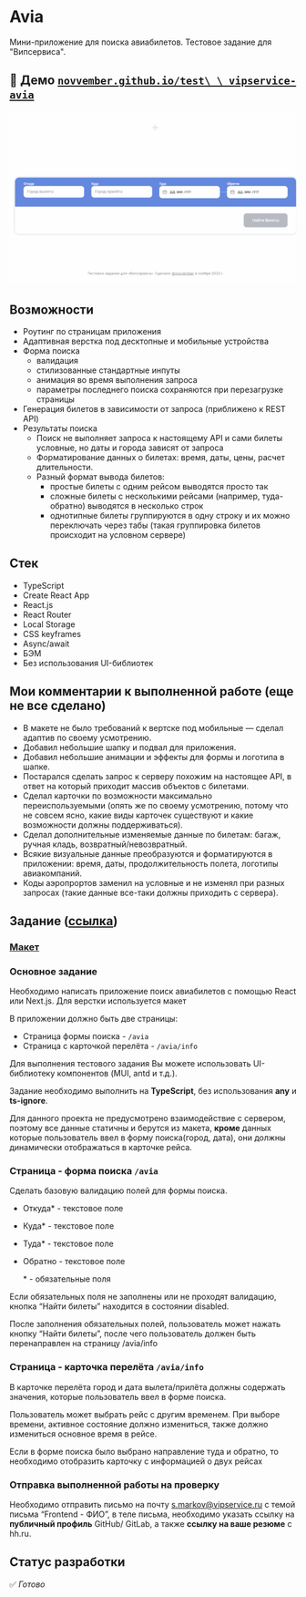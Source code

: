 # Avia

Мини-приложение для поиска авиабилетов. Тестовое задание для "Випсервиса".

## 👀 Демо [`novvember.github.io/test\_\_vipservice-avia`](http://novvember.github.io/test__vipservice-avia)

![Пример работы](./example.gif)

## Возможности

- Роутинг по страницам приложения
- Адаптивная верстка под десктопные и мобильные устройства
- Форма поиска
  - валидация
  - стилизованные стандартные инпуты
  - анимация во время выполнения запроса
  - параметры последнего поиска сохраняются при перезагрузке страницы
- Генерация билетов в зависимости от запроса (приближено к REST API)
- Результаты поиска
  - Поиск не выполняет запроса к настоящему API и сами билеты условные, но даты и города зависят от запроса
  - Форматирование данных о билетах: время, даты, цены, расчет длительности.
  - Разный формат вывода билетов:
    - простые билеты с одним рейсом выводятся просто так
    - сложные билеты с несколькими рейсами (например, туда-обратно) выводятся в несколько строк
    - однотипные билеты группируются в одну строку и их можно переключать через табы (такая группировка билетов происходит на условном сервере)

## Стек

- TypeScript
- Create React App
- React.js
- React Router
- Local Storage
- CSS keyframes
- Async/await
- БЭМ
- Без использования UI-библиотек

## Мои комментарии к выполненной работе (еще не все сделано)

- В макете не было требований к вертске под мобильные — сделал адаптив по своему усмотрению.
- Добавил небольшие шапку и подвал для приложения.
- Добавил небольшие анимации и эффекты для формы и логотипа в шапке.
- Постарался сделать запрос к серверу похожим на настоящее API, в ответ на который приходит массив объектов с билетами.
- Сделал карточки по возможности максимально переиспользуемыми (опять же по своему усмотрению, потому что не совсем ясно, какие виды карточек существуют и какие возможности должны поддерживаться).
- Сделал дополнительные изменяемые данные по билетам: багаж, ручная кладь, возвратный/невозвратный.
- Всякие визуальные данные преобразуются и форматируются в приложении: время, даты, продолжительность полета, логотипы авиакомпаний.
- Коды аэропрортов заменил на условные и не изменял при разных запросах (такие данные все-таки должны приходить с сервера).

## Задание ([ссылка](https://docs.google.com/document/d/1qPSFoOCgQtqnYm0zLSQtNt7bH3Ok90_5XhDNlCN6WK4/edit#))

### [Макет](https://www.figma.com/file/zLxjSQiYoJ8c4lsOTzkdkU/%D0%A2%D0%97-%D0%BD%D0%B0-%D0%B2%D0%B0%D0%BA%D0%B0%D0%BD%D1%81%D0%B8%D1%8E-%D0%9F%D1%80%D0%BE%D0%B3%D1%80%D0%B0%D0%BC%D0%BC%D0%B8%D1%81%D1%82-%D0%BF%D0%BE%D0%BB%D1%8C%D0%B7%D0%BE%D0%B2%D0%B0%D1%82%D0%B5%D0%BB%D1%8C%D1%81%D0%BA%D0%B8%D1%85-%D0%B8%D0%BD%D1%82%D0%B5%D1%80%D1%84%D0%B5%D0%B9%D1%81%D0%BE%D0%B2?node-id=0%3A1)

### Основное задание

Необходимо написать приложение поиск авиабилетов с помощью React или Next.js. Для верстки используется макет

В приложении должно быть две страницы:

- Страница формы поиска - `/avia`
- Страница с карточкой перелёта - `/avia/info`

Для выполнения тестового задания Вы можете использовать UI-библиотеку компонентов (MUI, antd и т.д.).

Задание необходимо выполнить на **TypeScript**, без использования **any** и **ts-ignore**.

Для данного проекта не предусмотрено взаимодействие с сервером, поэтому все данные статичны и берутся из макета, **кроме** данных которые пользователь ввел в форму поиска(город, дата), они должны динамически отображаться в карточке рейса.

### Страница - форма поиска `/avia`

Сделать базовую валидацию полей для формы поиска.

- Откуда\* - текстовое поле
- Куда\* - текстовое поле
- Туда\* - текстовое поле
- Обратно - текстовое поле

  \* - обязательные поля

Если обязательных поля не заполнены или не проходят валидацию, кнопка “Найти билеты” находится в состоянии disabled.

После заполнения обязательных полей, пользователь может нажать кнопку “Найти билеты”, после чего пользователь должен быть перенаправлен на страницу /avia/info

### Страница - карточка перелёта `/avia/info`

В карточке перелёта город и дата вылета/прилёта должны содержать значения, которые пользователь ввел в форме поиска.

Пользователь может выбрать рейс с другим временем. При выборе времени, активное состояние должно измениться, также должно измениться основное время в рейсе.

Если в форме поиска было выбрано направление туда и обратно, то необходимо отобразить карточку с информацией о двух рейсах

### Отправка выполненной работы на проверку

Необходимо отправить письмо на почту s.markov@vipservice.ru с темой письма “Frontend - ФИО”, в теле письма, необходимо указать ссылку на **публичный профиль** GitHub/ GitLab, а также **ссылку на ваше резюме** с hh.ru.

## Статус разработки

✅ _Готово_
